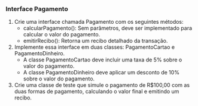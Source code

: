 ### Interface Pagamento
1. Crie uma interface chamada Pagamento com os seguintes métodos:
    - calcularPagamento(): Sem parâmetros, deve ser implementado para calcular o valor do pagamento.
    - emitirRecibo(): Retorna um recibo detalhado da transação.
2. Implemente essa interface em duas classes: PagamentoCartao e PagamentoDinheiro.
    - A classe PagamentoCartao deve incluir uma taxa de 5% sobre o valor do pagamento.
    - A classe PagamentoDinheiro deve aplicar um desconto de 10% sobre o valor do pagamento.
3. Crie uma classe de teste que simule o pagamento de R$100,00 com as duas formas de pagamento, calculando o valor final e emitindo um recibo.